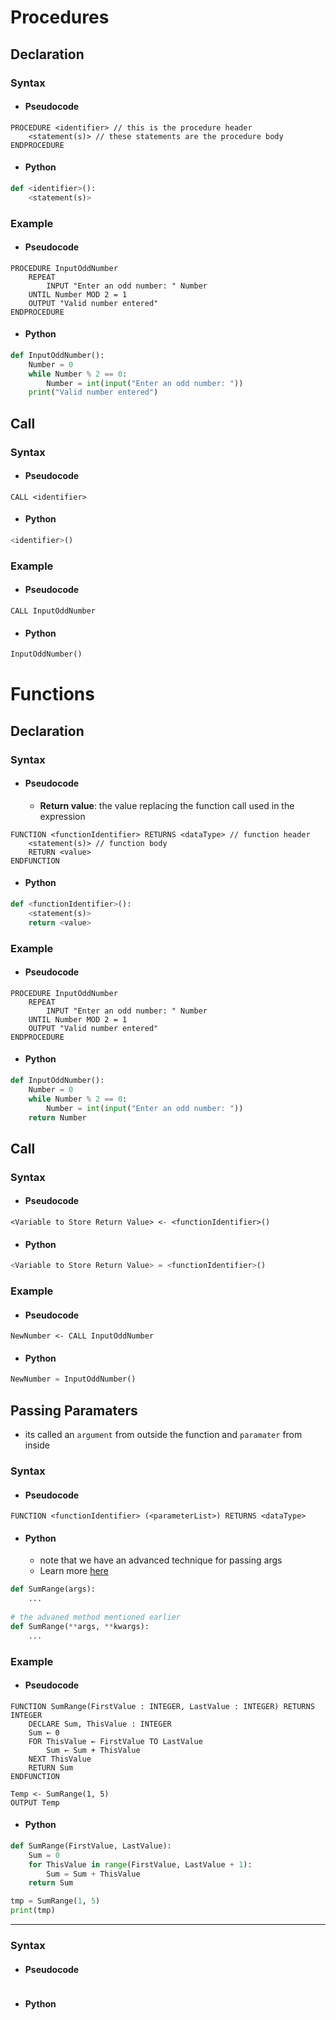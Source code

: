 # Procedures

## Declaration

### Syntax

- #### Pseudocode

```
PROCEDURE <identifier> // this is the procedure header
	<statement(s)> // these statements are the procedure body
ENDPROCEDURE
```

- #### Python

```python
def <identifier>():
	<statement(s)>
```

### Example

- #### Pseudocode

```
PROCEDURE InputOddNumber
	REPEAT
		INPUT "Enter an odd number: " Number
	UNTIL Number MOD 2 = 1
	OUTPUT "Valid number entered"
ENDPROCEDURE
```

- #### Python

```python
def InputOddNumber():
	Number = 0
	while Number % 2 == 0:
		Number = int(input("Enter an odd number: "))
	print("Valid number entered")
```

## Call

### Syntax

- #### Pseudocode

```
CALL <identifier>
```

- #### Python

```python
<identifier>()
```

### Example

- #### Pseudocode

```
CALL InputOddNumber
```

- #### Python

```python
InputOddNumber()
```

# Functions

## Declaration

### Syntax

- #### Pseudocode
	- **Return value**: the value replacing the function call used in the expression

```
FUNCTION <functionIdentifier> RETURNS <dataType> // function header
	<statement(s)> // function body
	RETURN <value>
ENDFUNCTION
```

- #### Python

```python
def <functionIdentifier>():
	<statement(s)>
	return <value>
```

### Example

- #### Pseudocode

```
PROCEDURE InputOddNumber
	REPEAT
		INPUT "Enter an odd number: " Number
	UNTIL Number MOD 2 = 1
	OUTPUT "Valid number entered"
ENDPROCEDURE
```

- #### Python

```python
def InputOddNumber():
	Number = 0
	while Number % 2 == 0:
		Number = int(input("Enter an odd number: "))
	return Number
```

## Call

### Syntax

- #### Pseudocode

```
<Variable to Store Return Value> <- <functionIdentifier>()
```

- #### Python

```python
<Variable to Store Return Value> = <functionIdentifier>()
```

### Example

- #### Pseudocode

```
NewNumber <- CALL InputOddNumber
```

- #### Python

```python
NewNumber = InputOddNumber()
```


## Passing Paramaters

- its called an `argument` from outside the function and `paramater` from inside

### Syntax

- #### Pseudocode

```
FUNCTION <functionIdentifier> (<parameterList>) RETURNS <dataType>
```

- #### Python
	- note that we have an advanced technique for passing args
	- Learn more [here](https://www.geeksforgeeks.org/args-kwargs-python/)

```python
def SumRange(args):
	...
	
# the advaned method mentioned earlier	
def SumRange(**args, **kwargs):
	...
```

### Example

- #### Pseudocode

```
FUNCTION SumRange(FirstValue : INTEGER, LastValue : INTEGER) RETURNS INTEGER
 	DECLARE Sum, ThisValue : INTEGER
 	Sum ← 0
 	FOR ThisValue ← FirstValue TO LastValue
 		Sum ← Sum + ThisValue
 	NEXT ThisValue
 	RETURN Sum
ENDFUNCTION

Temp <- SumRange(1, 5)
OUTPUT Temp
```

- #### Python

```python
def SumRange(FirstValue, LastValue):
	Sum = 0
	for ThisValue in range(FirstValue, LastValue + 1):
		Sum = Sum + ThisValue
	return Sum

tmp = SumRange(1, 5)
print(tmp)
```
















-------------

### Syntax

- #### Pseudocode

```
```

- #### Python

```
```
